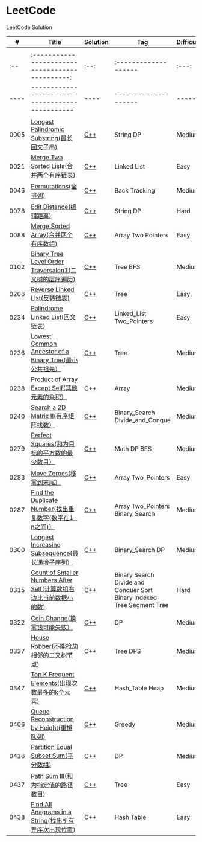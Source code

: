 # LeetCode
LeetCode Solution

| #    | Title | Solution | Tag  | Difficulty |
| ---- | ----- | -------- | ---- | ---------- |
|      |       |          |      |            |
| :--  | :---------------------------------------------: | :--: | :------------------- | :---: |
| ---- | ----------------------------------------------- | ---- | -------------------- | ----- |
|      |                                                 |      |                      |       |
|0005| [Longest Palindromic Substring(最长回文子串)](https://leetcode.com/problems/longest-palindromic-substring/) | [C++](https://github.com/ch-oak/leetcode_res/blob/master/leetcode_medium/0005.%20Longest%20Palindromic%20Substring/0005.%20Longest%20Palindromic%20Substring.cpp)|String DP|Medium
|0021| [Merge Two Sorted Lists(合并两个有序链表)](https://leetcode.com/problems/merge-two-sorted-lists/) | [C++](https://github.com/ch-oak/leetcode_res/blob/master/leetcode_easy/0021.%20Merge%20Two%20Sorted%20Lists/0021.%20Merge%20Two%20Sorted%20Lists.cpp)|Linked List|Easy
|0046| [ Permutations(全排列)](https://leetcode.com/problems/permutations/) | [C++](https://github.com/ch-oak/leetcode_res/blob/master/leetcode_medium/46.%20Permutations/46.%20Permutations.cpp)|Back Tracking|Medium
|0078| [Edit Distance(编辑距离)](https://leetcode.com/problems/edit-distance/) | [C++](https://github.com/ch-oak/leetcode_res/blob/master/leetcode_hard/0072.%20Edit%20Distance/0072.%20Edit%20Distance.cpp)|String DP|Hard
|0088| [Merge Sorted Array(合并两个有序数组)](https://leetcode.com/problems/merge-sorted-array/) | [C++](https://github.com/ch-oak/leetcode_res/blob/master/leetcode_easy/0088.%20Merge%20Sorted%20Array/0088.%20Merge%20Sorted%20Array.cpp)|Array Two Pointers|Easy
|0102| [Binary Tree Level Order Traversalon1(二叉树的层序遍历)](https://leetcode.com/problems/reverse-linked-list/) | [C++](https://github.com/ch-oak/leetcode_res/blob/master/leetcode_medium/102.%20Binary%20Tree%20Level%20Order%20Traversalon1/102.%20Binary%20Tree%20Level%20Order%20Traversalon1.cpp)|Tree BFS|Medium
|0206| [Reverse Linked List(反转链表)](https://leetcode.com/problems/reverse-linked-list/) | [C++](https://github.com/ch-oak/leetcode_res/blob/master/leetcode_easy/206.%20Reverse%20Linked%20List/206.%20Reverse%20Linked%20List.cpp)|Tree|Easy
|0234| [Palindrome Linked List(回文链表)](https://leetcode.com/problems/palindrome-linked-list/)|[C++](https://github.com/ch-oak/leetcode_res/blob/master/leetcode_easy/234.%20Palindrome%20Linked%20List/234.%20Palindrome%20Linked%20List.cpp)|Linked_List Two_Pointers|Easy
|0236|[ Lowest Common Ancestor of a Binary Tree(最小公共祖先）](https://leetcode.com/problems/lowest-common-ancestor-of-a-binary-tree/)|[C++](https://github.com/ch-oak/leetcode_res/blob/master/leetcode_medium/236.%20Lowest%20Common%20Ancestor%20of%20a%20Binary%20Tree/236.%20Lowest%20Common%20Ancestor%20of%20a%20Binary%20Tree.cpp)|Tree|Medium
|0238|[ Product of Array Except Self(其他元素的乘积）](https://leetcode.com/problems/product-of-array-except-self/)|[C++](https://github.com/ch-oak/leetcode_res/blob/master/leetcode_medium/238.%20Product%20of%20Array%20Except%20Self/238.%20Product%20of%20Array%20Except%20Self.cpp)|Array|Medium
|0240|[ Search a 2D Matrix II(有序矩阵找数）](https://leetcode.com/problems/search-a-2d-matrix-ii/)|[C++](https://github.com/ch-oak/leetcode_res/blob/master/leetcode_medium/240.%20Search%20a%202D%20Matrix%20II/240.%20Search%20a%202D%20Matrix%20II.cpp)|Binary_Search  Divide_and_Conque|Medium
|0279|[ Perfect Squares(和为目标的平方数的最少数目）](https://leetcode.com/problems/perfect-squares/)|[C++](https://github.com/ch-oak/leetcode_res/blob/master/leetcode_medium/279.%20Perfect%20Squares/279.%20Perfect%20Squares.cpp)|Math DP BFS|Medium
|0283|[ Move Zeroes(移零到末尾）](https://leetcode.com/problems/move-zeroes/)|[C++](https://github.com/ch-oak/leetcode_res/blob/master/leetcode_easy/283.%20Move%20Zeroes/283.%20Move%20Zeroes.cpp)|Array Two_Pointers|Easy
|0287|[ Find the Duplicate Number(找出重复数字(数字在1-n之间)）](https://leetcode.com/problems/find-the-duplicate-number/)|[C++](https://github.com/ch-oak/leetcode_res/blob/master/leetcode_medium/287.%20Find%20the%20Duplicate%20Number/287.%20Find%20the%20Duplicate%20Number.cpp)|Array Two_Pointers Binary_Search|Medium
|0300|[ Longest Increasing Subsequence(最长递增子序列）](https://leetcode.com/problems/longest-increasing-subsequence/)|[C++](https://github.com/ch-oak/leetcode_res/blob/master/leetcode_medium/300.%20Longest%20Increasing%20Subsequence/300.%20Longest%20Increasing%20Subsequence.cpp)|Binary_Search DP|Medium
|0315|[  Count of Smaller Numbers After Self(计算数组右边比当前数据小的数)](https://leetcode.com/problems/count-of-smaller-numbers-after-self/submissions/)|[C++](https://github.com/ch-oak/leetcode_res/blob/master/leetcode_hard/0315.%20Count%20of%20Smaller%20Numbers%20After%20Self/0315.%20Count%20of%20Smaller%20Numbers%20After%20Self.cpp)|Binary Search Divide and Conquer Sort Binary Indexed Tree Segment Tree|Hard
|0322|[ Coin Change(换零钱可能失败）](https://leetcode.com/problems/coin-change/)|[C++](https://github.com/ch-oak/leetcode_res/blob/master/leetcode_medium/322.%20Coin%20Change/322.%20Coin%20Change.cpp)|DP|Medium
|0337|[ House Robber(不能抢劫相邻的二叉树节点)](https://leetcode.com/problems/house-robber-iii/)|[C++](https://github.com/ch-oak/leetcode_res/blob/master/leetcode_medium/337.%20House%20Robber%20III/337.%20House%20Robber%20III.cpp)|Tree DPS|Medium
|0347|[ Top K Frequent Elements(出现次数最多的k个元素)](https://leetcode.com/problems/top-k-frequent-elements/)|[C++](https://github.com/ch-oak/leetcode_res/blob/master/leetcode_medium/347.%20Top%20K%20Frequent%20Elements/347.%20Top%20K%20Frequent%20Elements.cpp)|Hash_Table Heap|Medium
|0406|[ Queue Reconstruction by Height(重排队列)](https://leetcode.com/problems/queue-reconstruction-by-height/)|[C++](https://github.com/ch-oak/leetcode_res/blob/master/leetcode_medium/406.%20Queue%20Reconstruction%20by%20Height/406.%20Queue%20Reconstruction%20by%20Height.cpp)|Greedy|Medium
|0416|[ Partition Equal Subset Sum(平分数组)](https://leetcode.com/problems/partition-equal-subset-sum/)|[C++](https://github.com/ch-oak/leetcode_res/blob/master/leetcode_medium/416.%20Partition%20Equal%20Subset%20Sum/416.%20Partition%20Equal%20Subset%20Sum.cpp)|DP|Medium
|0437|[  Path Sum III(和为指定值的路径数目)](https://leetcode.com/problems/path-sum-iii/)|[C++](https://github.com/ch-oak/leetcode_res/blob/master/leetcode_easy/437.%20Path%20Sum%20III/437.%20Path%20Sum%20III.cpp)|Tree|Easy
|0438|[  Find All Anagrams in a String(找出所有异序次出现位置)](https://leetcode.com/problems/find-all-anagrams-in-a-string/)|[C++](https://github.com/ch-oak/leetcode_res/tree/master/leetcode_easy/438.%20Find%20All%20Anagrams%20in%20a%20String)|Hash Table|Easy


